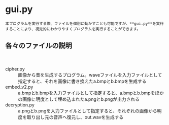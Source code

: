 # gui.py
    本プログラムを実行する際、ファイルを個別に動かすことも可能ですが、**gui.py**を実行することにより、視覚的にわかりやすくプログラムを実行することができます。
## 各々のファイルの説明
  　<dl>
          <dt>cipher.py</dt>
          <dd>画像から音を生成するプログラム。waveファイルを入力ファイルとして指定すると、それを画像に書き換えたa.bmpとb.bmpを生成する</dd>
          <dt>embed_v2.py</dt>
          <dd>a.bmpとb.bmpを入力ファイルとして指定すると、a.bmpとb.bmpをほかの画像に明度として埋め込まれたa.pngとb.pngが出力される</dt>
          <dt>decryption.py</dt>
          <dd>a.pngとb.pngを入力ファイルとして指定すると、それぞれの画像から明度を取り出し元の音声へ復元し、out.wavを生成する</dd>
   </dl>
   
   
   
